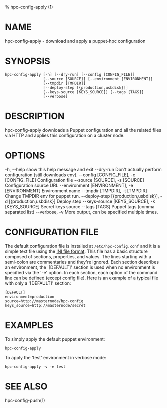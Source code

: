% hpc-config-apply (1)

# NAME

hpc-config-apply - download and apply a puppet-hpc configuration

# SYNOPSIS

    hpc-config-apply [-h] [--dry-run] [--config [CONFIG_FILE]]
                     [--source [SOURCE]] [--environment [ENVIRONMENT]]
                     [--tmpdir [TMPDIR]]
                     [--deploy-step [{production,usbdisk}]]
                     [--keys-source [KEYS_SOURCE]] [--tags [TAGS]]
                     [--verbose]

# DESCRIPTION

hpc-config-apply downloads a Puppet configuration and all the related
files via HTTP and applies this configuration on a cluster node.

# OPTIONS

  -h, --help            show this help message and exit
  --dry-run             Don't actually perform configuration (still downloads
                        env).
  --config [CONFIG_FILE], -c [CONFIG_FILE]
                        Configuration file
  --source [SOURCE], -s [SOURCE]
                        Configuration source URL
  --environment [ENVIRONMENT], -e [ENVIRONMENT]
                        Environment name
  --tmpdir [TMPDIR], -t [TMPDIR]
                        Change TMPDIR env for puppet run.
  --deploy-step [{production,usbdisk}], -d [{production,usbdisk}]
                        Deploy step
  --keys-source [KEYS_SOURCE], -k [KEYS_SOURCE]
                        Secret keys source
  --tags [TAGS]         Puppet tags (comma separated list)
  --verbose, -v         More output, can be specified multiple times.

# CONFIGURATION FILE

The default configuration file is installed at `/etc/hpc-config.conf` and it
is a simple text file using the [INI file format](http://en.wikipedia.org/wiki/INI_file).
This file has a basic structure composed of sections, properties, and values.
The lines starting with a semi-colon are commentaries and they're ignored.
Each section describes an environment, the '[DEFAULT]' section is used when no
environment is specified via the '-e' option.
In each section, each option of the command line can be defined (except
config file).
Here is an example of a typical file with only a '[DEFAULT]' section:

    [DEFAULT]
    environment=production
    source=http://masternode/hpc-config
    keys_source=http://masternode/secret

# EXAMPLES

To simply apply the default puppet environment:

    hpc-config-apply

To apply the 'test' environment in verbose mode:

    hpc-config-apply -v -e test

# SEE ALSO

hpc-config-push(1)
